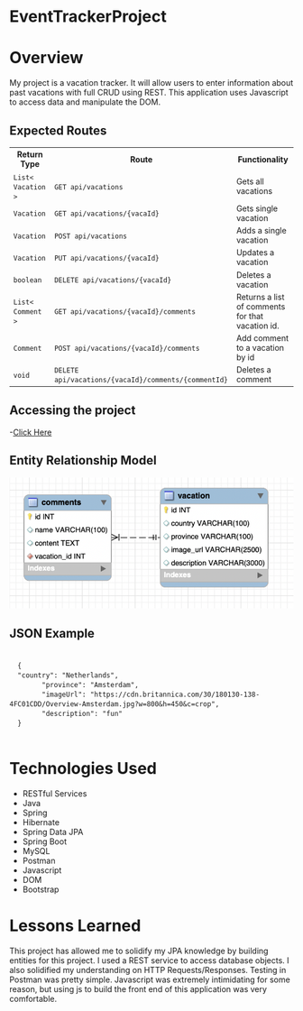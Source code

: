 # EventTrackerProject

# Overview
My project is a vacation tracker. It will allow users to enter information about past vacations with full CRUD using REST. This application uses Javascript to access data and manipulate the DOM.
## Expected Routes
<table>
  <tr>
    <th><strong>Return Type</strong></th>
    <th><strong>Route</strong></th>
    <th><strong>Functionality</strong></th>
  </tr>
  <tr>
    <td><code>List< Vacation ></code></td>
    <td><code>GET api/vacations</code></td>
    <td>Gets all vacations</td>
  </tr>
  <tr>
    <td><code>Vacation</code></td>
    <td><code>GET api/vacations/{vacaId}</code></td>
    <td>Gets single vacation</td>
  </tr>
    <tr>
      <td><code>Vacation</code></td>
      <td><code>POST api/vacations</code></td>
    <td>Adds a single vacation</td>
  </tr>
    <tr>
      <td><code>Vacation</code></td>
      <td><code>PUT api/vacations/{vacaId}</code></td>
    <td>Updates a vacation</td>
  </tr>
     <tr>
       <td><code>boolean</code></td>
       <td><code>DELETE api/vacations/{vacaId}</code></td>
    <td>Deletes a vacation</td>
  </tr>
   <tr>
     <td><code>List< Comment ></code></td>
     <td><code>GET api/vacations/{vacaId}/comments</code></td>
    <td>Returns a list of comments for that vacation id.</td>
  </tr>
   <tr>
     <td><code>Comment</code></td>
     <td><code>POST api/vacations/{vacaId}/comments</code></td>
    <td>Add comment to a vacation by id</td>
  </tr>
   <tr>
     <td><code>void</code></td>
     <td><code>DELETE api/vacations/{vacaId}/comments/{commentId}</code></td>
    <td>Deletes a comment</td>
  </tr>
</table>

## Accessing the project
-<a href="http://3.129.144.36:8080/VacationCollection/">Click Here </a>

## Entity Relationship Model
![Screenshot](EHR.png)

## JSON Example
<code>
  {
  "country": "Netherlands",
        "province": "Amsterdam",
        "imageUrl": "https://cdn.britannica.com/30/180130-138-4FC01CDD/Overview-Amsterdam.jpg?w=800&h=450&c=crop",
        "description": "fun"
  }
  </code>

# Technologies Used
- RESTful Services
- Java
- Spring
- Hibernate
- Spring Data JPA
- Spring Boot
- MySQL 
- Postman
- Javascript
- DOM
- Bootstrap

# Lessons Learned
This project has allowed me to solidify my JPA knowledge by building entities for this project. I used a REST service to access database objects. I also solidified my understanding on HTTP Requests/Responses. Testing in Postman was pretty simple. Javascript was extremely intimidating for some reason, but using js to build the front end of this application was very comfortable. 


